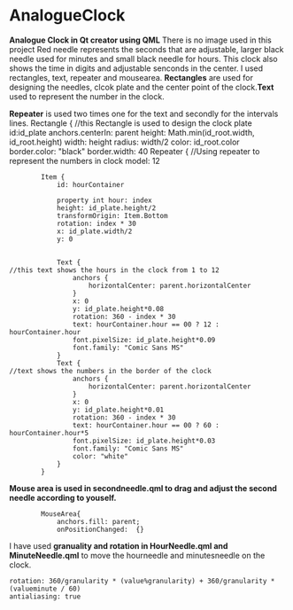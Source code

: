 # AnalogueClock
**Analogue Clock in Qt creator using QML**
There is no image used in this project
Red needle represents the seconds that are adjustable, larger black needle used for minutes and small black needle for hours.
This clock also shows the time in digits and adjustable senconds in the center.
I used rectangles, text, repeater and mousearea.
**Rectangles** are used for designing the needles, clcok plate and the center point of the clock.**Text** used to represent the number in the clock.
            
**Repeater** is used two times one for the text and secondly for the intervals lines.
Rectangle {                                                                   //this Rectangle is used to design the clock plate
        id:id_plate
        anchors.centerIn: parent
        height: Math.min(id_root.width, id_root.height)
        width: height
        radius: width/2
        color: id_root.color
        border.color: "black"
        border.width: 40
        Repeater {                                                                   //Using repeater to represent the numbers in clock
            model: 12
            
            Item {
                id: hourContainer
                
                property int hour: index
                height: id_plate.height/2
                transformOrigin: Item.Bottom
                rotation: index * 30
                x: id_plate.width/2
                y: 0
                
                
                Text {                                                  //this text shows the hours in the clock from 1 to 12
                    anchors {
                        horizontalCenter: parent.horizontalCenter
                    }
                    x: 0
                    y: id_plate.height*0.08
                    rotation: 360 - index * 30
                    text: hourContainer.hour == 00 ? 12 : hourContainer.hour
                    font.pixelSize: id_plate.height*0.09
                    font.family: "Comic Sans MS"
                }
                Text {                                                      //text shows the numbers in the border of the clock
                    anchors {
                        horizontalCenter: parent.horizontalCenter
                    }
                    x: 0
                    y: id_plate.height*0.01
                    rotation: 360 - index * 30
                    text: hourContainer.hour == 00 ? 60 : hourContainer.hour*5
                    font.pixelSize: id_plate.height*0.03
                    font.family: "Comic Sans MS"
                    color: "white"
                }
            }

**Mouse area is used in secondneedle.qml to drag and adjust the second needle according to youself.**

            MouseArea{
                anchors.fill: parent;
                onPositionChanged:  {}
                
I have used **granuality and rotation in HourNeedle.qml and MinuteNeedle.qml** to move the hourneedle and minutesneedle on the clock.

    rotation: 360/granularity * (value%granularity) + 360/granularity * (valueminute / 60)
    antialiasing: true

